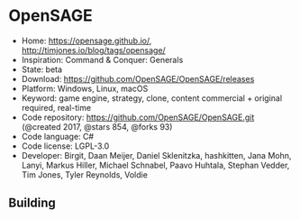 # OpenSAGE

- Home: https://opensage.github.io/, http://timjones.io/blog/tags/opensage/
- Inspiration: Command & Conquer: Generals
- State: beta
- Download: https://github.com/OpenSAGE/OpenSAGE/releases
- Platform: Windows, Linux, macOS
- Keyword: game engine, strategy, clone, content commercial + original required, real-time
- Code repository: https://github.com/OpenSAGE/OpenSAGE.git (@created 2017, @stars 854, @forks 93)
- Code language: C#
- Code license: LGPL-3.0
- Developer: Birgit, Daan Meijer, Daniel Sklenitzka, hashkitten, Jana Mohn, Lanyi, Markus Hiller, Michael Schnabel, Paavo Huhtala, Stephan Vedder, Tim Jones, Tyler Reynolds, Voldie

## Building
